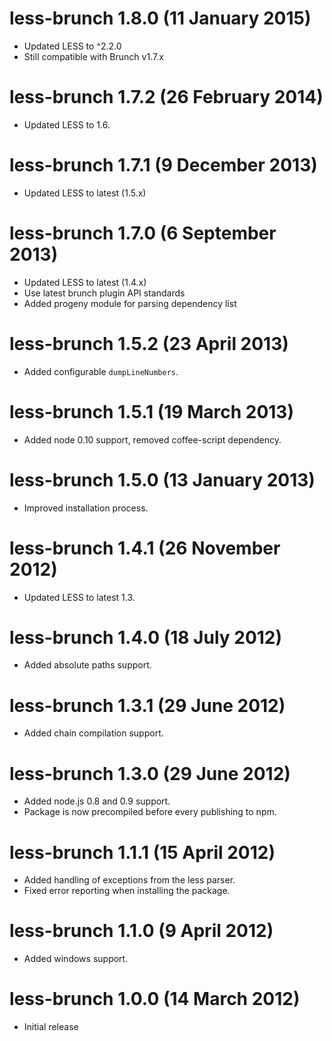 # less-brunch 1.8.0 (11 January 2015)
* Updated LESS to ^2.2.0
* Still compatible with Brunch v1.7.x

# less-brunch 1.7.2 (26 February 2014)
* Updated LESS to 1.6.

# less-brunch 1.7.1 (9 December 2013)
* Updated LESS to latest (1.5.x)

# less-brunch 1.7.0 (6 September 2013)
* Updated LESS to latest (1.4.x)
* Use latest brunch plugin API standards
* Added progeny module for parsing dependency list

# less-brunch 1.5.2 (23 April 2013)
* Added configurable `dumpLineNumbers`.

# less-brunch 1.5.1 (19 March 2013)
* Added node 0.10 support, removed coffee-script dependency.

# less-brunch 1.5.0 (13 January 2013)
* Improved installation process.

# less-brunch 1.4.1 (26 November 2012)
* Updated LESS to latest 1.3.

# less-brunch 1.4.0 (18 July 2012)
* Added absolute paths support.

# less-brunch 1.3.1 (29 June 2012)
* Added chain compilation support.

# less-brunch 1.3.0 (29 June 2012)
* Added node.js 0.8 and 0.9 support.
* Package is now precompiled before every publishing to npm.

# less-brunch 1.1.1 (15 April 2012)
* Added handling of exceptions from the less parser.
* Fixed error reporting when installing the package.

# less-brunch 1.1.0 (9 April 2012)
* Added windows support.

# less-brunch 1.0.0 (14 March 2012)
* Initial release
